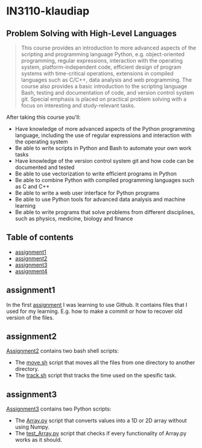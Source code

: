 # IN3110-klaudiap

## Problem Solving with High-Level Languages

>This course provides an introduction to more advanced aspects of the scripting and programming language Python, e.g. object-oriented programming, regular expressions, interaction with the operating system, platform-independent code, efficient design of program systems with time-critical operations, extensions in compiled languages such as C/C++, data analysis and web programming. The course also provides a basic introduction to the scripting language Bash, testing and documentation of code, and version control system git. Special emphasis is placed on practical problem solving with a focus on interesting and study-relevant tasks.

After taking this course you'll:
- Have knowledge of more advanced aspects of the Python programming language, including the use of regular expressions and interaction with the operating system
- Be able to write scripts in Python and Bash to automate your own work tasks
- Have knowledge of the version control system git and how code can be documented and tested
- Be able to use vectorization to write efficient programs in Python
- Be able to combine Python with compiled programming languages such as C and C++
- Be able to write a web user interface for Python programs
- Be able to use Python tools for advanced data analysis and machine learning
- Be able to write programs that solve problems from different disciplines, such as physics, medicine, biology and finance


## Table of contents

* [assignment1](#assignment1)
* [assignment2](#assignment2)
* [assignment3](#assignment3)
* [assignment4](#assignment4)

## assignment1

In the first [assignment](https://github.uio.no/IN3110/IN3110-klaudiap/tree/master/assignment1) I was learning to use Github. It contains files that I used for my learning. E.g. how to make a commit or how to recover old version of the files. 

## assignment2

[Assignment2](https://github.uio.no/IN3110/IN3110-klaudiap/tree/master/assignment2) contains two bash shell scripts: 

- The [move.sh](https://github.uio.no/IN3110/IN3110-klaudiap/blob/master/assignment2/move.sh) script that moves all the files from one directory to another directory. 
- The [track.sh](https://github.uio.no/IN3110/IN3110-klaudiap/blob/master/assignment2/track.sh) script thst tracks the time used on the spesific task. 

## assignment3

[Assignment3](https://github.uio.no/IN3110/IN3110-klaudiap/tree/master/assignment3) contains two Python scripts:

- The [Array.py](https://github.uio.no/IN3110/IN3110-klaudiap/blob/master/assignment3/Array.py) script that converts values into a 1D or 2D array without using Numpy. 
- The [test_Array.py](https://github.uio.no/IN3110/IN3110-klaudiap/blob/master/assignment3/test_Array.py) script that checks if every functionality of Array.py works as it should. 
